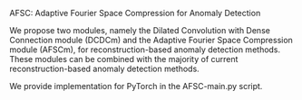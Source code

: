AFSC: Adaptive Fourier Space Compression for Anomaly Detection

We propose two modules, namely the Dilated Convolution with Dense Connection module (DCDCm) and the Adaptive Fourier Space Compression module (AFSCm), for reconstruction-based anomaly detection methods. These modules can be combined with the majority of current reconstruction-based anomaly detection methods.

We provide implementation for PyTorch in the AFSC-main.py script.
